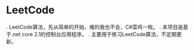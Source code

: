 # LeetCode
. LeetCode算法，先从简单的开始，难的我也不会，C#菜鸡一枚。
. 本项目是基于.net core 2.1的控制台应用程序。
. 主要用于练习LeetCode算法，不定期更新。
